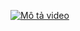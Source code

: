 [![Mô tả video](https://img.youtube.com/vi/VIDEO_ID/0.jpg)](https://www.youtube.com/watch?v=VIDEO_ID)